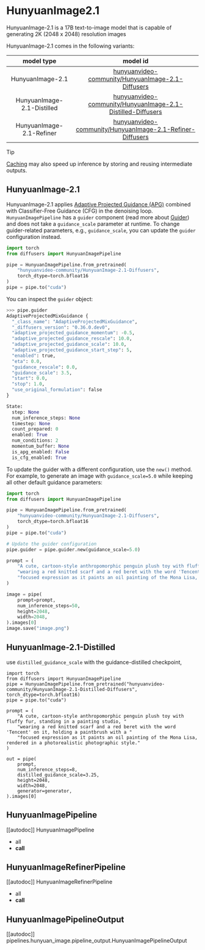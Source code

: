 <!-- Copyright 2025 The HuggingFace Team. All rights reserved.
#
# Licensed under the Apache License, Version 2.0 (the "License");
# you may not use this file except in compliance with the License.
# You may obtain a copy of the License at
#
#     http://www.apache.org/licenses/LICENSE-2.0
#
# Unless required by applicable law or agreed to in writing, software
# distributed under the License is distributed on an "AS IS" BASIS,
# WITHOUT WARRANTIES OR CONDITIONS OF ANY KIND, either express or implied.
# See the License for the specific language governing permissions and
# limitations under the License. -->

# HunyuanImage2.1


HunyuanImage-2.1 is a 17B text-to-image model that is capable of generating 2K (2048 x 2048) resolution images

HunyuanImage-2.1 comes in the following variants:

| model type | model id |
|:----------:|:--------:|
| HunyuanImage-2.1 | [hunyuanvideo-community/HunyuanImage-2.1-Diffusers](https://huggingface.co/hunyuanvideo-community/HunyuanImage-2.1-Diffusers) |
| HunyuanImage-2.1-Distilled | [hunyuanvideo-community/HunyuanImage-2.1-Distilled-Diffusers](https://huggingface.co/hunyuanvideo-community/HunyuanImage-2.1-Distilled-Diffusers) |
| HunyuanImage-2.1-Refiner | [hunyuanvideo-community/HunyuanImage-2.1-Refiner-Diffusers](https://huggingface.co/hunyuanvideo-community/HunyuanImage-2.1-Refiner-Diffusers) |

> [!TIP]
> [Caching](../../optimization/cache) may also speed up inference by storing and reusing intermediate outputs.

## HunyuanImage-2.1

HunyuanImage-2.1 applies [Adaptive Projected Guidance (APG)](https://huggingface.co/papers/2410.02416) combined with Classifier-Free Guidance (CFG) in the denoising loop. `HunyuanImagePipeline` has a `guider` component (read more about [Guider](../modular_diffusers/guiders.md)) and does not take a `guidance_scale` parameter at runtime. To change guider-related parameters, e.g., `guidance_scale`, you can update the `guider` configuration instead.

```python
import torch
from diffusers import HunyuanImagePipeline

pipe = HunyuanImagePipeline.from_pretrained(
    "hunyuanvideo-community/HunyuanImage-2.1-Diffusers", 
    torch_dtype=torch.bfloat16
)
pipe = pipe.to("cuda")
``` 

You can inspect the `guider` object:

```py
>>> pipe.guider
AdaptiveProjectedMixGuidance {
  "_class_name": "AdaptiveProjectedMixGuidance",
  "_diffusers_version": "0.36.0.dev0",
  "adaptive_projected_guidance_momentum": -0.5,
  "adaptive_projected_guidance_rescale": 10.0,
  "adaptive_projected_guidance_scale": 10.0,
  "adaptive_projected_guidance_start_step": 5,
  "enabled": true,
  "eta": 0.0,
  "guidance_rescale": 0.0,
  "guidance_scale": 3.5,
  "start": 0.0,
  "stop": 1.0,
  "use_original_formulation": false
}

State:
  step: None
  num_inference_steps: None
  timestep: None
  count_prepared: 0
  enabled: True
  num_conditions: 2
  momentum_buffer: None
  is_apg_enabled: False
  is_cfg_enabled: True
```

To update the guider with a different configuration, use the `new()` method. For example, to generate an image with `guidance_scale=5.0` while keeping all other default guidance parameters:

```py
import torch
from diffusers import HunyuanImagePipeline

pipe = HunyuanImagePipeline.from_pretrained(
    "hunyuanvideo-community/HunyuanImage-2.1-Diffusers", 
    torch_dtype=torch.bfloat16
)
pipe = pipe.to("cuda")

# Update the guider configuration
pipe.guider = pipe.guider.new(guidance_scale=5.0)

prompt = (
    "A cute, cartoon-style anthropomorphic penguin plush toy with fluffy fur, standing in a painting studio, "
    "wearing a red knitted scarf and a red beret with the word 'Tencent' on it, holding a paintbrush with a "
    "focused expression as it paints an oil painting of the Mona Lisa, rendered in a photorealistic photographic style."
)

image = pipe(
    prompt=prompt, 
    num_inference_steps=50, 
    height=2048, 
    width=2048,
).images[0]
image.save("image.png")
```


## HunyuanImage-2.1-Distilled

use `distilled_guidance_scale` with the guidance-distilled checkpoint, 

```
import torch
from diffusers import HunyuanImagePipeline
pipe = HunyuanImagePipeline.from_pretrained("hunyuanvideo-community/HunyuanImage-2.1-Distilled-Diffusers", torch_dtype=torch.bfloat16)
pipe = pipe.to("cuda")

prompt = (
    "A cute, cartoon-style anthropomorphic penguin plush toy with fluffy fur, standing in a painting studio, "
    "wearing a red knitted scarf and a red beret with the word 'Tencent' on it, holding a paintbrush with a "
    "focused expression as it paints an oil painting of the Mona Lisa, rendered in a photorealistic photographic style."
)

out = pipe(
    prompt,
    num_inference_steps=8,
    distilled_guidance_scale=3.25,
    height=2048,
    width=2048,
    generator=generator,
).images[0]

```


## HunyuanImagePipeline

[[autodoc]] HunyuanImagePipeline
  - all
  - __call__

## HunyuanImageRefinerPipeline

[[autodoc]] HunyuanImageRefinerPipeline
  - all
  - __call__


## HunyuanImagePipelineOutput

[[autodoc]] pipelines.hunyuan_image.pipeline_output.HunyuanImagePipelineOutput